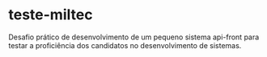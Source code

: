 # teste-miltec
Desafio prático de desenvolvimento de um pequeno sistema api-front para testar a proficiência dos candidatos no desenvolvimento de sistemas.
